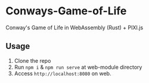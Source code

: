 # Conways-Game-of-Life

Conway's Game of Life in WebAssembly (Rust) + PIXI.js

## Usage

1. Clone the repo
2. Run `npm i` & `npm run serve` at web-module directory
3. Access `http://localhost:8080` on web.